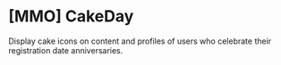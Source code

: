 # [MMO] CakeDay
Display cake icons on content and profiles of users who celebrate their registration date anniversaries.